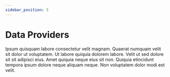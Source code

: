 ```yaml
---
sidebar_position: 5
---
```


# Data Providers

Ipsum quisquam labore consectetur velit magnam. Quaerat numquam velit sit dolor ut voluptatem. Ut labore quiquia dolorem labore. Velit ut sed dolore sit sit adipisci eius. Amet quiquia neque eius sit non. Quiquia etincidunt tempora ipsum dolore neque aliquam neque. Non voluptatem dolor modi est velit.
